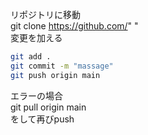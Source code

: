 リポジトリに移動  
git clone https://github.com/"  "  
変更を加える 

```.bash
git add .  
git commit -m "massage"  
git push origin main  
```

エラーの場合  
git pull origin main  
をして再びpush

